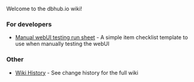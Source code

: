 Welcome to the dbhub.io wiki!

### For developers

* [Manual webUI testing run sheet](https://github.com/sqlitebrowser/dbhub.io/wiki/Manual-webUI-testing-run-sheet) - A simple item checklist template to use when manually testing the webUI

### Other

* [Wiki History](https://github.com/sqlitebrowser/dbhub.io/wiki/_history) - See change history for the full wiki